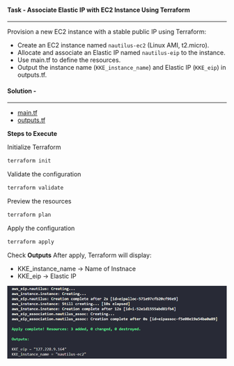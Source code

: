 #### Task - Associate Elastic IP with EC2 Instance Using Terraform
---
Provision a new EC2 instance with a stable public IP using Terraform:
- Create an EC2 instance named `nautilus-ec2` (Linux AMI, t2.micro).
- Allocate and associate an Elastic IP named `nautilus-eip` to the instance.
- Use main.tf to define the resources.
- Output the instance name (`KKE_instance_name`) and Elastic IP (`KKE_eip`) in outputs.tf.

#### Solution - 
---
- [main.tf](./main.tf)
- [outputs.tf](./outputs.tf)

**Steps to Execute**

Initialize Terraform
```sh
terraform init
```
Validate the configuration
```sh
terraform validate
```
Preview the resources 
```sh
terraform plan
```
Apply the configuration
```sh
terraform apply 
```

Check **Outputs**
After apply, Terraform will display:

- KKE_instance_name -> Name of Instnace
- KKE_eip -> Elastic IP

![Screenshot](./TASK5.png)